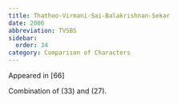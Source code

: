 ```yaml
---
title: Thathoo-Virmani-Sai-Balakrishnan-Sekar
date: 2006
abbreviation: TVSBS
sidebar:
  order: 34
category: Comparison of Characters
---
```


Appeared in [66]

Combination of (33) and (27).
